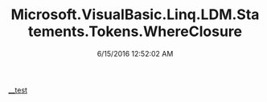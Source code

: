 ﻿---
title: Microsoft.VisualBasic.Linq.LDM.Statements.Tokens.WhereClosure
date: 6/15/2016 12:52:02 AM
---

[__test](T-Microsoft.VisualBasic.Linq.LDM.Statements.Tokens.WhereClosure.__test.html)
